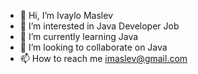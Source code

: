 - 👋 Hi, I’m Ivaylo Maslev
- 👀 I’m interested in Java Developer Job
- 🌱 I’m currently learning Java
- 💞️ I’m looking to collaborate on Java
- 📫 How to reach me imaslev@gmail.com

<!---
imaslev/imaslev is a ✨ special ✨ repository because its `README.md` (this file) appears on your GitHub profile.
You can click the Preview link to take a look at your changes.
--->
